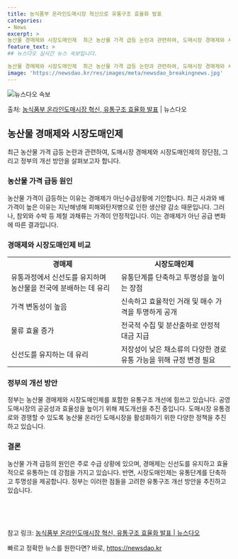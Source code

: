 ```yaml
---
title: 농식품부 온라인도매시장 혁신으로 유통구조 효율화 발표
categories:
- News
excerpt: >
농산물 경매제와 시장도매인제  최근 농산물 가격 급등 논란과 관련하여, 도매시장 경매제와 시장도매인제의 장단…
feature_text: >
## 뉴스다오 실시간 뉴스 속보입니다.

농산물 경매제와 시장도매인제  최근 농산물 가격 급등 논란과 관련하여, 도매시장 경매제와 시장도매인제의 장단…
image: 'https://newsdao.kr/res/images/meta/newsdao_breakingnews.jpg'
---
```


![뉴스다오 속보](https://newsdao.kr/res/images/meta/newsdao_breakingnews.jpg)

<p>출처: <a href="https://newsdao.kr/4484" rel="dofollow">농식품부 온라인도매시장 혁신, 유통구조 효율화 발표</a> | 뉴스다오</p>

<h2 data-ke-size="size26">농산물 경매제와 시장도매인제</h2>
<p data-ke-size="size16">최근 농산물 가격 급등 논란과 관련하여, 도매시장 경매제와 시장도매인제의 장단점, 그리고 정부의 개선 방안을 살펴보고자 합니다.</p>

<h3>농산물 가격 급등 원인</h3>
<p data-ke-size="size16">농산물 가격이 급등하는 이유는 경매제가 아닌수급상황에 기인합니다. 최근 사과와 배 가격이 높은 이유는 지난해냉해 피해와탄저병으로 인한 생산량 감소 때문입니다. 그러나, 참외와 수박 등 제철 과채류는 가격이 안정적입니다. 이는 경매제가 아닌 공급 변화에 따른 결과입니다.</p>

<h3>경매제와 시장도매인제 비교</h3>
<table>
    <tr>
        <td style="text-align: center; height: 17px;"><b>경매제</b></td>
        <td style="text-align: center; height: 17px;"><b>시장도매인제</b></td>
    </tr>
    <tr>
        <td>유통과정에서 신선도를 유지하며 농산물을 전국에 분배하는 데 유리</td>
        <td>유통단계를 단축하고 투명성을 높이는 장점</td>
    </tr>
    <tr>
        <td>가격 변동성이 높음</td>
        <td>신속하고 효율적인 거래 및 매수 가격을 투명하게 공개</td>
    </tr>
    <tr>
        <td>물류 효율 증가</td>
        <td>전국적 수집 및 분산출하로 안정적 대금 지급</td>
    </tr>
    <tr>
        <td>신선도를 유지하는 데 유리</td>
        <td>저장성이 낮은 채소류의 다양한 경로 유통 가능을 위해 규정 변경 필요</td>
    </tr>
</table>

<h3>정부의 개선 방안</h3>
<p data-ke-size="size16">정부는 농산물 경매제와 시장도매인제를 포함한 유통구조 개선에 힘쓰고 있습니다. 공영도매시장의 공공성과 효율성을 높이기 위해 제도개선을 추진 중입니다. 도매시장 유통경로와 경쟁할 수 있도록 농산물 온라인 도매시장을 활성화하기 위한 다양한 정책을 추진하고 있습니다.</p>

<h3>결론</h3>
<p data-ke-size="size16">농산물 가격 급등의 원인은 주로 수급 상황에 있으며, 경매제는 신선도를 유지하고 효율적으로 유통하는 데 강점을 가지고 있습니다. 반면, 시장도매인제는 유통단계를 단축하고 투명성을 제공합니다. 정부는 이러한 점들을 고려한 유통구조 개선 방안을 추진하고 있습니다.</p>

<p data-ke-size="size16">&nbsp;</p>
<p data-ke-size="size16">&nbsp;</p>

참고 링크: <a href="https://newsdao.kr/4484">농식품부 온라인도매시장 혁신, 유통구조 효율화 발표 | 뉴스다오</a> 

빠르고 정확한 뉴스를 원한다면? 바로, <a href="https://newsdao.kr" rel="dofollow">https://newsdao.kr</a>


    
